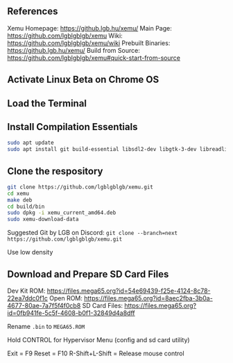 ## References

Xemu Homepage: https://github.lgb.hu/xemu/
Main Page: https://github.com/lgblgblgb/xemu
Wiki: https://github.com/lgblgblgb/xemu/wiki
Prebuilt Binaries: https://github.lgb.hu/xemu/
Build from Source: https://github.com/lgblgblgb/xemu#quick-start-from-source

## Activate Linux Beta on Chrome OS

## Load the Terminal

## Install Compilation Essentials

```bash
sudo apt update
sudo apt install git build-essential libsdl2-dev libgtk-3-dev libreadline-dev
```

## Clone the respository

```bash
git clone https://github.com/lgblgblgb/xemu.git
cd xemu
make deb
cd build/bin
sudo dpkg -i xemu_current_amd64.deb
sudo xemu-download-data
```

Suggested Git by LGB on Discord: `git clone --branch=next https://github.com/lgblgblgb/xemu.git`

Use low density

## Download and Prepare SD Card Files

Dev Kit ROM: https://files.mega65.org?id=54e69439-f25e-4124-8c78-22ea7ddc0f1c
Open ROM: https://files.mega65.org?id=8aec2fba-3b0a-4677-80ae-7a7f5f4f0cb8
SD Card Files: https://files.mega65.org?id=0fb941fe-5c5f-4608-b0f1-32849d4a8dff

Rename `.bin` to `MEGA65.ROM`

Hold CONTROL for Hypervisor Menu (config and sd card utility)

Exit = F9
Reset = F10
R-Shift+L-Shift = Release mouse control